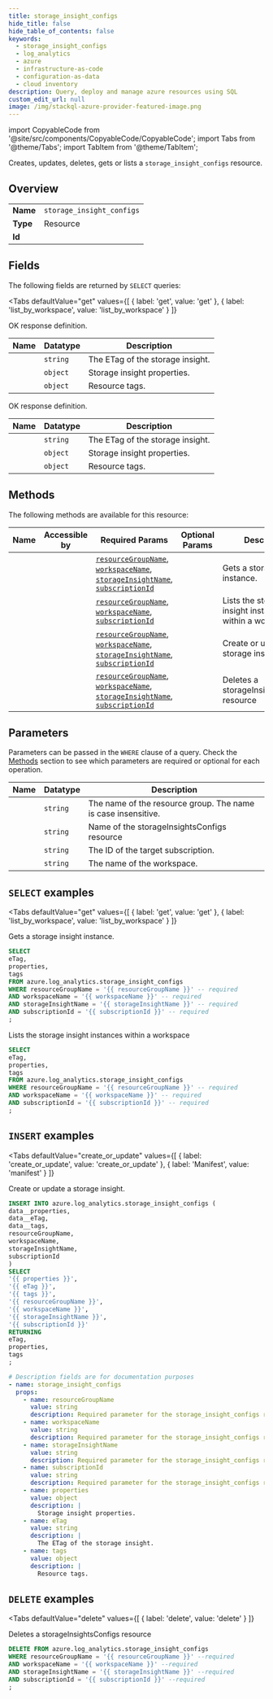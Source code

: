 ```yaml
--- 
title: storage_insight_configs
hide_title: false
hide_table_of_contents: false
keywords:
  - storage_insight_configs
  - log_analytics
  - azure
  - infrastructure-as-code
  - configuration-as-data
  - cloud inventory
description: Query, deploy and manage azure resources using SQL
custom_edit_url: null
image: /img/stackql-azure-provider-featured-image.png
---
```


import CopyableCode from '@site/src/components/CopyableCode/CopyableCode';
import Tabs from '@theme/Tabs';
import TabItem from '@theme/TabItem';

Creates, updates, deletes, gets or lists a <code>storage_insight_configs</code> resource.

## Overview
<table><tbody>
<tr><td><b>Name</b></td><td><code>storage_insight_configs</code></td></tr>
<tr><td><b>Type</b></td><td>Resource</td></tr>
<tr><td><b>Id</b></td><td><CopyableCode code="azure.log_analytics.storage_insight_configs" /></td></tr>
</tbody></table>

## Fields

The following fields are returned by `SELECT` queries:

<Tabs
    defaultValue="get"
    values={[
        { label: 'get', value: 'get' },
        { label: 'list_by_workspace', value: 'list_by_workspace' }
    ]}
>
<TabItem value="get">

OK response definition.

<table>
<thead>
    <tr>
    <th>Name</th>
    <th>Datatype</th>
    <th>Description</th>
    </tr>
</thead>
<tbody>
<tr>
    <td><CopyableCode code="eTag" /></td>
    <td><code>string</code></td>
    <td>The ETag of the storage insight.</td>
</tr>
<tr>
    <td><CopyableCode code="properties" /></td>
    <td><code>object</code></td>
    <td>Storage insight properties.</td>
</tr>
<tr>
    <td><CopyableCode code="tags" /></td>
    <td><code>object</code></td>
    <td>Resource tags.</td>
</tr>
</tbody>
</table>
</TabItem>
<TabItem value="list_by_workspace">

OK response definition.

<table>
<thead>
    <tr>
    <th>Name</th>
    <th>Datatype</th>
    <th>Description</th>
    </tr>
</thead>
<tbody>
<tr>
    <td><CopyableCode code="eTag" /></td>
    <td><code>string</code></td>
    <td>The ETag of the storage insight.</td>
</tr>
<tr>
    <td><CopyableCode code="properties" /></td>
    <td><code>object</code></td>
    <td>Storage insight properties.</td>
</tr>
<tr>
    <td><CopyableCode code="tags" /></td>
    <td><code>object</code></td>
    <td>Resource tags.</td>
</tr>
</tbody>
</table>
</TabItem>
</Tabs>

## Methods

The following methods are available for this resource:

<table>
<thead>
    <tr>
    <th>Name</th>
    <th>Accessible by</th>
    <th>Required Params</th>
    <th>Optional Params</th>
    <th>Description</th>
    </tr>
</thead>
<tbody>
<tr>
    <td><a href="#get"><CopyableCode code="get" /></a></td>
    <td><CopyableCode code="select" /></td>
    <td><a href="#parameter-resourceGroupName"><code>resourceGroupName</code></a>, <a href="#parameter-workspaceName"><code>workspaceName</code></a>, <a href="#parameter-storageInsightName"><code>storageInsightName</code></a>, <a href="#parameter-subscriptionId"><code>subscriptionId</code></a></td>
    <td></td>
    <td>Gets a storage insight instance.</td>
</tr>
<tr>
    <td><a href="#list_by_workspace"><CopyableCode code="list_by_workspace" /></a></td>
    <td><CopyableCode code="select" /></td>
    <td><a href="#parameter-resourceGroupName"><code>resourceGroupName</code></a>, <a href="#parameter-workspaceName"><code>workspaceName</code></a>, <a href="#parameter-subscriptionId"><code>subscriptionId</code></a></td>
    <td></td>
    <td>Lists the storage insight instances within a workspace</td>
</tr>
<tr>
    <td><a href="#create_or_update"><CopyableCode code="create_or_update" /></a></td>
    <td><CopyableCode code="insert" /></td>
    <td><a href="#parameter-resourceGroupName"><code>resourceGroupName</code></a>, <a href="#parameter-workspaceName"><code>workspaceName</code></a>, <a href="#parameter-storageInsightName"><code>storageInsightName</code></a>, <a href="#parameter-subscriptionId"><code>subscriptionId</code></a></td>
    <td></td>
    <td>Create or update a storage insight.</td>
</tr>
<tr>
    <td><a href="#delete"><CopyableCode code="delete" /></a></td>
    <td><CopyableCode code="delete" /></td>
    <td><a href="#parameter-resourceGroupName"><code>resourceGroupName</code></a>, <a href="#parameter-workspaceName"><code>workspaceName</code></a>, <a href="#parameter-storageInsightName"><code>storageInsightName</code></a>, <a href="#parameter-subscriptionId"><code>subscriptionId</code></a></td>
    <td></td>
    <td>Deletes a storageInsightsConfigs resource</td>
</tr>
</tbody>
</table>

## Parameters

Parameters can be passed in the `WHERE` clause of a query. Check the [Methods](#methods) section to see which parameters are required or optional for each operation.

<table>
<thead>
    <tr>
    <th>Name</th>
    <th>Datatype</th>
    <th>Description</th>
    </tr>
</thead>
<tbody>
<tr id="parameter-resourceGroupName">
    <td><CopyableCode code="resourceGroupName" /></td>
    <td><code>string</code></td>
    <td>The name of the resource group. The name is case insensitive.</td>
</tr>
<tr id="parameter-storageInsightName">
    <td><CopyableCode code="storageInsightName" /></td>
    <td><code>string</code></td>
    <td>Name of the storageInsightsConfigs resource</td>
</tr>
<tr id="parameter-subscriptionId">
    <td><CopyableCode code="subscriptionId" /></td>
    <td><code>string</code></td>
    <td>The ID of the target subscription.</td>
</tr>
<tr id="parameter-workspaceName">
    <td><CopyableCode code="workspaceName" /></td>
    <td><code>string</code></td>
    <td>The name of the workspace.</td>
</tr>
</tbody>
</table>

## `SELECT` examples

<Tabs
    defaultValue="get"
    values={[
        { label: 'get', value: 'get' },
        { label: 'list_by_workspace', value: 'list_by_workspace' }
    ]}
>
<TabItem value="get">

Gets a storage insight instance.

```sql
SELECT
eTag,
properties,
tags
FROM azure.log_analytics.storage_insight_configs
WHERE resourceGroupName = '{{ resourceGroupName }}' -- required
AND workspaceName = '{{ workspaceName }}' -- required
AND storageInsightName = '{{ storageInsightName }}' -- required
AND subscriptionId = '{{ subscriptionId }}' -- required
;
```
</TabItem>
<TabItem value="list_by_workspace">

Lists the storage insight instances within a workspace

```sql
SELECT
eTag,
properties,
tags
FROM azure.log_analytics.storage_insight_configs
WHERE resourceGroupName = '{{ resourceGroupName }}' -- required
AND workspaceName = '{{ workspaceName }}' -- required
AND subscriptionId = '{{ subscriptionId }}' -- required
;
```
</TabItem>
</Tabs>


## `INSERT` examples

<Tabs
    defaultValue="create_or_update"
    values={[
        { label: 'create_or_update', value: 'create_or_update' },
        { label: 'Manifest', value: 'manifest' }
    ]}
>
<TabItem value="create_or_update">

Create or update a storage insight.

```sql
INSERT INTO azure.log_analytics.storage_insight_configs (
data__properties,
data__eTag,
data__tags,
resourceGroupName,
workspaceName,
storageInsightName,
subscriptionId
)
SELECT 
'{{ properties }}',
'{{ eTag }}',
'{{ tags }}',
'{{ resourceGroupName }}',
'{{ workspaceName }}',
'{{ storageInsightName }}',
'{{ subscriptionId }}'
RETURNING
eTag,
properties,
tags
;
```
</TabItem>
<TabItem value="manifest">

```yaml
# Description fields are for documentation purposes
- name: storage_insight_configs
  props:
    - name: resourceGroupName
      value: string
      description: Required parameter for the storage_insight_configs resource.
    - name: workspaceName
      value: string
      description: Required parameter for the storage_insight_configs resource.
    - name: storageInsightName
      value: string
      description: Required parameter for the storage_insight_configs resource.
    - name: subscriptionId
      value: string
      description: Required parameter for the storage_insight_configs resource.
    - name: properties
      value: object
      description: |
        Storage insight properties.
    - name: eTag
      value: string
      description: |
        The ETag of the storage insight.
    - name: tags
      value: object
      description: |
        Resource tags.
```
</TabItem>
</Tabs>


## `DELETE` examples

<Tabs
    defaultValue="delete"
    values={[
        { label: 'delete', value: 'delete' }
    ]}
>
<TabItem value="delete">

Deletes a storageInsightsConfigs resource

```sql
DELETE FROM azure.log_analytics.storage_insight_configs
WHERE resourceGroupName = '{{ resourceGroupName }}' --required
AND workspaceName = '{{ workspaceName }}' --required
AND storageInsightName = '{{ storageInsightName }}' --required
AND subscriptionId = '{{ subscriptionId }}' --required
;
```
</TabItem>
</Tabs>
